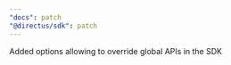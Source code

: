 ```yaml
---
"docs": patch
"@directus/sdk": patch
---
```


Added options allowing to override global APIs in the SDK
